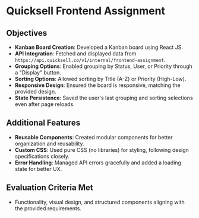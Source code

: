 # Quicksell Frontend Assignment

## Objectives
- **Kanban Board Creation**: Developed a Kanban board using React JS.
- **API Integration**: Fetched and displayed data from `https://api.quicksell.co/v1/internal/frontend-assignment`.
- **Grouping Options**: Enabled grouping by Status, User, or Priority through a "Display" button.
- **Sorting Options**: Allowed sorting by Title (A-Z) or Priority (High-Low).
- **Responsive Design**: Ensured the board is responsive, matching the provided design.
- **State Persistence**: Saved the user's last grouping and sorting selections even after page reloads.

## Additional Features
- **Reusable Components**: Created modular components for better organization and reusability.
- **Custom CSS**: Used pure CSS (no libraries) for styling, following design specifications closely.
- **Error Handling**: Managed API errors gracefully and added a loading state for better UX.

## Evaluation Criteria Met
- Functionality, visual design, and structured components aligning with the provided requirements.